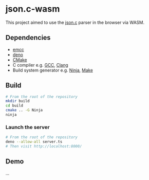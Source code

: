 # json.c-wasm

This project aimed to use the [json.c](https://github.com/ArthurPV/json.c) parser in the browser via WASM.

## Dependencies

- [emcc](https://emscripten.org/docs/tools_reference/emcc.html)
- [deno](https://deno.com/)
- [CMake](https://cmake.org/)
- C compiler e.g. [GCC](https://gcc.gnu.org/), [Clang](https://clang.llvm.org/)
- Build system generator e.g. [Ninja](https://ninja-build.org/), [Make](https://www.gnu.org/software/make/)

## Build

```sh
# From the root of the repository
mkdir build
cd build
cmake .. -G Ninja
ninja
```

### Launch the server

```sh
# From the root of the repository
deno --allow-all server.ts
# Then visit http://localhost:8000/
```

## Demo

...

